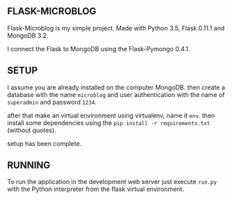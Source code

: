 FLASK-MICROBLOG
---------------
Flask-Microblog is my simple project. Made with Python 3.5, Flask 0.11.1 and MongoDB 3.2.

I connect the Flask to MongoDB using the Flask-Pymongo 0.4.1.


SETUP
-----
I assume you are already installed on the computer MongoDB.
then create a database with the name `microblog` and user authentication with the name of `superadmin` and password `1234`.

after that make an virtual environment using virtualenv, name it `env`.
then install some dependencies using the `pip install -r requirements.txt` (without quotes).

setup has been complete.

RUNNING
-------
To run the application in the development web server just execute `run.py` with the Python interpreter from the flask virtual environment.

